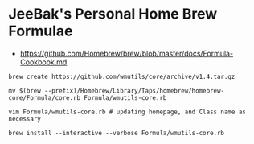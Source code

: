 # JeeBak's Personal Home Brew Formulae

* https://github.com/Homebrew/brew/blob/master/docs/Formula-Cookbook.md
```
brew create https://github.com/wmutils/core/archive/v1.4.tar.gz
   
mv $(brew --prefix)/Homebrew/Library/Taps/homebrew/homebrew-core/Formula/core.rb Formula/wmutils-core.rb

vim Formula/wmutils-core.rb # updating homepage, and Class name as necessary

brew install --interactive --verbose Formula/wmutils-core.rb
```
